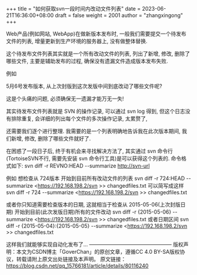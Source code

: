 +++
title = "如何获取svn一段时间内改动文件列表"
date = 2023-06-21T16:36:00+08:00
draft = false
weight = 2001
author = "zhangxingong"
+++

Web产品(例如网站, WebApp)在做新版本发布时, 一般我们需要提交一个待发布文件的列表, 增量更新到生产环境的服务器上, 没有做整体替换.

这个待发布文件列表其实就是一个所有改动文件的列表, 列出了新增, 修改, 删除了哪些文件, 主要是辅助发布的过程, 确保没有遗漏文件造成版本发布失败.

例如

5月6号发布版本, 从上次封版到这次发版中间到底改动了哪些文件呢?

这是个头痛的问题, 必须确保无一遗漏才能万无一失!

其实待发布文件列表就是 SVN 的操作记录, 可以通过 svn log 得到, 但这个日志没有排除重复, 会详细的列出每个文件的多次操作记录, 太累赘了,

还需要我们逐个进行整理. 我需要的是一个列表明确地告诉我在此次版本期间, 我们新增, 修改, 删除了哪些文件就好了.

在困惑了一段日子后, 终于有机会来寻找解决方法了, 其实通过 svn 命令行(TortoiseSVN不行, 需要先安装 svn 命令行工具)是可以获得这个列表的.
命令格式如下:
    svn diff -r REVNO:HEAD --summarize <http://svn-url>

例如
想检查从 724版本 开始到目前所有改动文件的列表
    svn diff -r 724:HEAD --summarize <https://192.168.198.2/svn >> changedfiles.txt
可以简写成这样
    svn diff -r 724 --summarize <https://192.168.198.2/svn >> changedfiles.txt

或者你只知道需要检查版本的日期, 这就相当于检查从 2015-05-06(上次封版日期) 开始到目前(此次发版日期)所有的文件改动
    svn diff -r {2015-05-06} --summarize <https://192.168.198.2/svn >> changedfiles.txt
或者日期区间
    svn diff -r {2015-05-04}:{2015-05-05} --summarize <https://192.168.198.2/svn >> changedfiles.txt

这样我们就能够实现自动化发布了...
————————————————
版权声明：本文为CSDN博主「GoverChan」的原创文章，遵循CC 4.0 BY-SA版权协议，转载请附上原文出处链接及本声明。
原文链接：<https://blog.csdn.net/qq_15766181/article/details/80116240>

